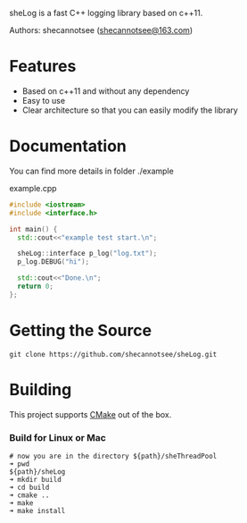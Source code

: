 sheLog is a  fast C++ logging library based on c++11.

Authors: shecannotsee (shecannotsee@163.com)

# Features

- Based on c++11 and without any dependency
- Easy to use
- Clear architecture so that you can easily modify the library



# Documentation

You can find more details in folder ./example

example.cpp

```c++
#include <iostream>
#include <interface.h>

int main() {
  std::cout<<"example test start.\n";

  sheLog::interface p_log("log.txt");
  p_log.DEBUG("hi");

  std::cout<<"Done.\n";
  return 0;
};
```



# Getting the Source

```shell
git clone https://github.com/shecannotsee/sheLog.git
```



# Building

This project supports [CMake](https://cmake.org/) out of the box.

### Build for Linux or Mac

```shell
# now you are in the directory ${path}/sheThreadPool
➜ pwd
${path}/sheLog
➜ mkdir build
➜ cd build
➜ cmake ..
➜ make
➜ make install
```
